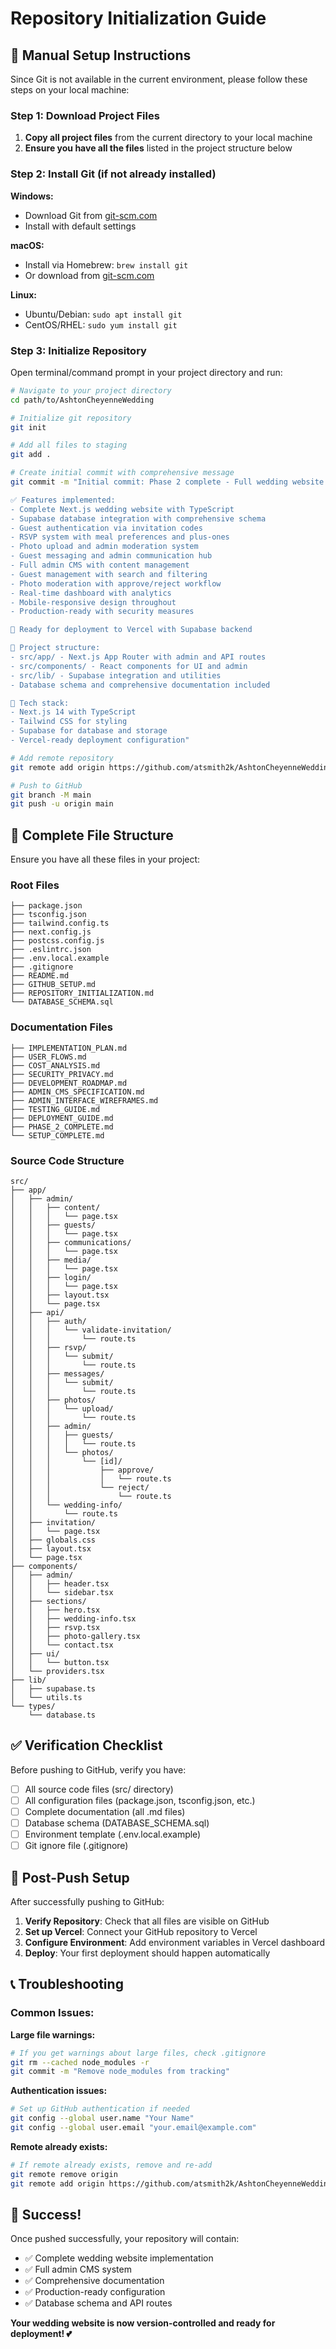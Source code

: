# Repository Initialization Guide

## 🚀 Manual Setup Instructions

Since Git is not available in the current environment, please follow these steps on your local machine:

### Step 1: Download Project Files

1. **Copy all project files** from the current directory to your local machine
2. **Ensure you have all the files** listed in the project structure below

### Step 2: Install Git (if not already installed)

**Windows:**
- Download Git from [git-scm.com](https://git-scm.com/download/win)
- Install with default settings

**macOS:**
- Install via Homebrew: `brew install git`
- Or download from [git-scm.com](https://git-scm.com/download/mac)

**Linux:**
- Ubuntu/Debian: `sudo apt install git`
- CentOS/RHEL: `sudo yum install git`

### Step 3: Initialize Repository

Open terminal/command prompt in your project directory and run:

```bash
# Navigate to your project directory
cd path/to/AshtonCheyenneWedding

# Initialize git repository
git init

# Add all files to staging
git add .

# Create initial commit with comprehensive message
git commit -m "Initial commit: Phase 2 complete - Full wedding website with admin CMS

✅ Features implemented:
- Complete Next.js wedding website with TypeScript
- Supabase database integration with comprehensive schema
- Guest authentication via invitation codes
- RSVP system with meal preferences and plus-ones
- Photo upload and admin moderation system
- Guest messaging and admin communication hub
- Full admin CMS with content management
- Guest management with search and filtering
- Photo moderation with approve/reject workflow
- Real-time dashboard with analytics
- Mobile-responsive design throughout
- Production-ready with security measures

🎯 Ready for deployment to Vercel with Supabase backend

📁 Project structure:
- src/app/ - Next.js App Router with admin and API routes
- src/components/ - React components for UI and admin
- src/lib/ - Supabase integration and utilities
- Database schema and comprehensive documentation included

🔧 Tech stack:
- Next.js 14 with TypeScript
- Tailwind CSS for styling
- Supabase for database and storage
- Vercel-ready deployment configuration"

# Add remote repository
git remote add origin https://github.com/atsmith2k/AshtonCheyenneWedding.git

# Push to GitHub
git branch -M main
git push -u origin main
```

## 📁 Complete File Structure

Ensure you have all these files in your project:

### Root Files
```
├── package.json
├── tsconfig.json
├── tailwind.config.ts
├── next.config.js
├── postcss.config.js
├── .eslintrc.json
├── .env.local.example
├── .gitignore
├── README.md
├── GITHUB_SETUP.md
├── REPOSITORY_INITIALIZATION.md
└── DATABASE_SCHEMA.sql
```

### Documentation Files
```
├── IMPLEMENTATION_PLAN.md
├── USER_FLOWS.md
├── COST_ANALYSIS.md
├── SECURITY_PRIVACY.md
├── DEVELOPMENT_ROADMAP.md
├── ADMIN_CMS_SPECIFICATION.md
├── ADMIN_INTERFACE_WIREFRAMES.md
├── TESTING_GUIDE.md
├── DEPLOYMENT_GUIDE.md
├── PHASE_2_COMPLETE.md
└── SETUP_COMPLETE.md
```

### Source Code Structure
```
src/
├── app/
│   ├── admin/
│   │   ├── content/
│   │   │   └── page.tsx
│   │   ├── guests/
│   │   │   └── page.tsx
│   │   ├── communications/
│   │   │   └── page.tsx
│   │   ├── media/
│   │   │   └── page.tsx
│   │   ├── login/
│   │   │   └── page.tsx
│   │   ├── layout.tsx
│   │   └── page.tsx
│   ├── api/
│   │   ├── auth/
│   │   │   └── validate-invitation/
│   │   │       └── route.ts
│   │   ├── rsvp/
│   │   │   └── submit/
│   │   │       └── route.ts
│   │   ├── messages/
│   │   │   └── submit/
│   │   │       └── route.ts
│   │   ├── photos/
│   │   │   └── upload/
│   │   │       └── route.ts
│   │   ├── admin/
│   │   │   ├── guests/
│   │   │   │   └── route.ts
│   │   │   └── photos/
│   │   │       └── [id]/
│   │   │           ├── approve/
│   │   │           │   └── route.ts
│   │   │           └── reject/
│   │   │               └── route.ts
│   │   └── wedding-info/
│   │       └── route.ts
│   ├── invitation/
│   │   └── page.tsx
│   ├── globals.css
│   ├── layout.tsx
│   └── page.tsx
├── components/
│   ├── admin/
│   │   ├── header.tsx
│   │   └── sidebar.tsx
│   ├── sections/
│   │   ├── hero.tsx
│   │   ├── wedding-info.tsx
│   │   ├── rsvp.tsx
│   │   ├── photo-gallery.tsx
│   │   └── contact.tsx
│   ├── ui/
│   │   └── button.tsx
│   └── providers.tsx
├── lib/
│   ├── supabase.ts
│   └── utils.ts
└── types/
    └── database.ts
```

## ✅ Verification Checklist

Before pushing to GitHub, verify you have:

- [ ] All source code files (src/ directory)
- [ ] All configuration files (package.json, tsconfig.json, etc.)
- [ ] Complete documentation (all .md files)
- [ ] Database schema (DATABASE_SCHEMA.sql)
- [ ] Environment template (.env.local.example)
- [ ] Git ignore file (.gitignore)

## 🔧 Post-Push Setup

After successfully pushing to GitHub:

1. **Verify Repository**: Check that all files are visible on GitHub
2. **Set up Vercel**: Connect your GitHub repository to Vercel
3. **Configure Environment**: Add environment variables in Vercel dashboard
4. **Deploy**: Your first deployment should happen automatically

## 📞 Troubleshooting

### Common Issues:

**Large file warnings:**
```bash
# If you get warnings about large files, check .gitignore
git rm --cached node_modules -r
git commit -m "Remove node_modules from tracking"
```

**Authentication issues:**
```bash
# Set up GitHub authentication if needed
git config --global user.name "Your Name"
git config --global user.email "your.email@example.com"
```

**Remote already exists:**
```bash
# If remote already exists, remove and re-add
git remote remove origin
git remote add origin https://github.com/atsmith2k/AshtonCheyenneWedding.git
```

## 🎉 Success!

Once pushed successfully, your repository will contain:
- ✅ Complete wedding website implementation
- ✅ Full admin CMS system
- ✅ Comprehensive documentation
- ✅ Production-ready configuration
- ✅ Database schema and API routes

**Your wedding website is now version-controlled and ready for deployment! 💕**
